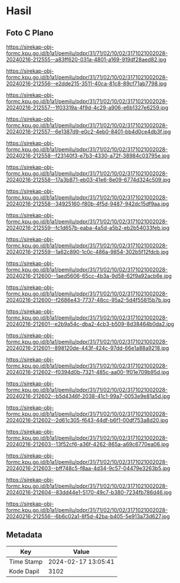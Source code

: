 # Hasil

## Foto C Plano

https://sirekap-obj-formc.kpu.go.id/b1a1/pemilu/pdpr/31/71/02/10/02/3171021002028-20240216-212555--a83ff620-031a-4801-a169-919df28aed82.jpg

https://sirekap-obj-formc.kpu.go.id/b1a1/pemilu/pdpr/31/71/02/10/02/3171021002028-20240216-212556--e2dde215-3511-40ca-81c8-89cf71ab7798.jpg

https://sirekap-obj-formc.kpu.go.id/b1a1/pemilu/pdpr/31/71/02/10/02/3171021002028-20240216-212557--1f03319a-4f9d-4c29-a906-e6b1327e6259.jpg

https://sirekap-obj-formc.kpu.go.id/b1a1/pemilu/pdpr/31/71/02/10/02/3171021002028-20240216-212557--6e1387d9-e0c2-4eb0-8401-bb4d0ce4db3f.jpg

https://sirekap-obj-formc.kpu.go.id/b1a1/pemilu/pdpr/31/71/02/10/02/3171021002028-20240216-212558--f23140f3-e7b3-4330-a72f-38984c03795e.jpg

https://sirekap-obj-formc.kpu.go.id/b1a1/pemilu/pdpr/31/71/02/10/02/3171021002028-20240216-212558--17a3b871-eb03-41e6-8e09-6774d324c509.jpg

https://sirekap-obj-formc.kpu.go.id/b1a1/pemilu/pdpr/31/71/02/10/02/3171021002028-20240216-212558--34925160-f80b-4f5d-9487-942dc15df9aa.jpg

https://sirekap-obj-formc.kpu.go.id/b1a1/pemilu/pdpr/31/71/02/10/02/3171021002028-20240216-212559--fc1d657b-eaba-4a5d-a5b2-eb2b54033feb.jpg

https://sirekap-obj-formc.kpu.go.id/b1a1/pemilu/pdpr/31/71/02/10/02/3171021002028-20240216-212559--1a62c890-1c0c-486a-9854-302b5f12fdcb.jpg

https://sirekap-obj-formc.kpu.go.id/b1a1/pemilu/pdpr/31/71/02/10/02/3171021002028-20240216-212600--1aed5606-65cc-4b3a-9d58-62f9a92acb6e.jpg

https://sirekap-obj-formc.kpu.go.id/b1a1/pemilu/pdpr/31/71/02/10/02/3171021002028-20240216-212600--f2686e43-7737-48cc-95a2-5d4f55815b7b.jpg

https://sirekap-obj-formc.kpu.go.id/b1a1/pemilu/pdpr/31/71/02/10/02/3171021002028-20240216-212601--e2b9a54c-dba2-4cb3-b509-8d38464b0da2.jpg

https://sirekap-obj-formc.kpu.go.id/b1a1/pemilu/pdpr/31/71/02/10/02/3171021002028-20240216-212601--898120de-443f-424c-97dd-66e1a88a9218.jpg

https://sirekap-obj-formc.kpu.go.id/b1a1/pemilu/pdpr/31/71/02/10/02/3171021002028-20240216-212602--f0394d0b-7321-485c-aa00-1f01e709b95d.jpg

https://sirekap-obj-formc.kpu.go.id/b1a1/pemilu/pdpr/31/71/02/10/02/3171021002028-20240216-212602--b5d4346f-2038-41c1-99a7-0053e9e81a5d.jpg

https://sirekap-obj-formc.kpu.go.id/b1a1/pemilu/pdpr/31/71/02/10/02/3171021002028-20240216-212602--2d61c305-f643-44df-b6f1-00df753a8d20.jpg

https://sirekap-obj-formc.kpu.go.id/b1a1/pemilu/pdpr/31/71/02/10/02/3171021002028-20240216-212603--13f52cf6-a36f-4262-865a-a69c6770ea06.jpg

https://sirekap-obj-formc.kpu.go.id/b1a1/pemilu/pdpr/31/71/02/10/02/3171021002028-20240216-212603--bff748c5-f8aa-4d34-9c57-04479e3263b5.jpg

https://sirekap-obj-formc.kpu.go.id/b1a1/pemilu/pdpr/31/71/02/10/02/3171021002028-20240216-212604--83dd44e1-5170-49c7-b380-7234fb786d46.jpg

https://sirekap-obj-formc.kpu.go.id/b1a1/pemilu/pdpr/31/71/02/10/02/3171021002028-20240216-212556--6b6c02a1-8f5d-42ba-b405-5e913a73d627.jpg


## Metadata

| Key        | Value               |
| ---------- | ------------------- |
| Time Stamp | 2024-02-17 13:05:41 |
| Kode Dapil | 3102                |




